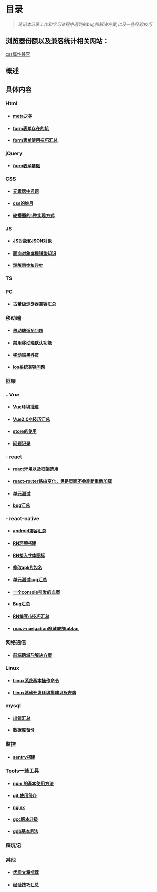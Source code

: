 # 目录

> *笔记本记录工作和学习过程中遇到的bug和解决方案,以及一些经验技巧*
## 浏览器份额以及兼容统计相关网站：
[css属性兼容](https://caniuse.com/?search=grid)

## 概述

## 具体内容

### Html

- #### [meta之美](./Html/meta之美.md)

- #### [form表单存在的坑](./Html/form表单存在的坑.md)

- #### [form表单使用技巧汇总](./Html/form表单使用技巧汇总.md)

### jQuery

- #### [form表单基础](./jQuery/form表单基础.md)

### CSS

- #### [元素居中问题](./CSS/元素居中问题.md)

- #### [css的妙用](./CSS/css的妙用.md)

- #### [轮播图的n种实现方式](./CSS/轮播图的n种实现方式.md)

### JS

- #### [JS对象和JSON对象](./JS/JS对象和JSON对象.md)

- #### [面向对象编程铺垫知识](./JS/面向对象铺垫.md)

- #### [理解同步和异步](./JS/理解同步和异步.md)

### TS

### PC

- #### [古董级浏览器兼容汇总](./PC/古董级浏览器兼容汇总.md)

### 移动端

- #### [移动端适配问题](./移动端/移动端适配问题.md)

- #### [禁用移动端默认功能](./移动端/禁用移动端默认功能.md)

- #### [移动端黑科技](./移动端/移动端黑科技.md)

- #### [ios系统兼容问题](./移动端/ios系统兼容问题.md)

### 框架

### - Vue

- #### [Vue环境搭建]('./Vue/Vue环境搭建.md')

- #### [Vue2.0小技巧汇总](./Vue/Vue2.0使用小技巧汇总.md)

- #### [store的使用](./Vue/store的使用.md)

- #### [问题记录](./Vue/问题记录.md)

### - react

- #### [react环境以及框架选用](./react/react环境.md)

- #### [react-router路由变化，但是页面不会刷新重新加载](./react/react-route路由变页面不变问题记录.md)

- #### [单元测试](./react/单元测试.md)

- #### [bug汇总](./react/bug汇总.md)

### - react-native

- #### [android兼容汇总](./react-native/android兼容汇总.md)

- #### [RN环境搭建](./react-native/RN环境搭建.md)

- #### [RN接入字体图标](./react-native/RN接入字体图标.md)

- #### [修改apk的包名](./react-native/修改apk包名.md)

- #### [单元测试bug汇总](./react-native/单元测试bug汇总.md)

- #### [一个console引发的血案](./react-native/一个console引发的血案.md)

- #### [Bug汇总](./react-native/Bug汇总.md)

- #### [RN编写小技巧汇总](./react-native/RN编写小技巧汇总.md)

- #### [react-navigation隐藏底部tabbar](./react-native/react-navigation隐藏底部tabbar.md)

### 网络通信

- #### [前端跨域与解决方案](./网络通信/前端跨域与解决方案.md)

### Linux

- #### [Linux系统基本操作命令](./Linux/Linux系统基本操作命令.md)

- #### [Linux基础开发环境搭建以及安装](./Linux/Linux基础开发环境搭建以及安装.md)

### mysql

- #### [出错汇总](./mysql/出错汇总.md)

- #### [数据库备份](./mysql/数据库备份.md)

### 监控

- #### [sentry搭建](./监控/sentry搭建.md)

### Tools一些工具

- #### [npm 的基本使用方法](./Tools/npm/npm的基本使用方法.md)

- #### [git 使用简介](./Tools/git/git使用简介.md)

- #### [nginx](./Tools/niginx/nginx.md)

- #### [gcc版本升级](./Tools/gcc/gcc版本升级.md)

- #### [gdb基本用法](./Tools/gdb/gdb的基本使用方式.md)

### 踩坑记

### 其他

- #### [优质文章推荐](./其他/优质文章推荐.md)

- #### [经验技巧汇总](./其他/经验技巧.md)
